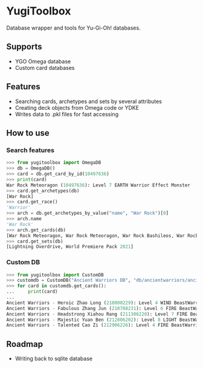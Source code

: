 # YugiToolbox
Database wrapper and tools for Yu-Gi-Oh! databases.

## Supports
- YGO Omega database
- Custom card databases

## Features
- Searching cards, archetypes and sets by several attributes
- Creating deck objects from Omega code or YDKE
- Writes data to .pkl files for fast accessing

## How to use
### Search features
```py
>>> from yugitoolbox import OmegaDB
>>> db = OmegaDB()
>>> card = db.get_card_by_id(10497636)
>>> print(card)
War Rock Meteoragon (10497636): Level 7 EARTH Warrior Effect Monster
>>> card.get_archetypes(db)
[War Rock]
>>> card.get_race()
'Warrior'
>>> arch = db.get_archetypes_by_value("name", "War Rock")[0]
>>> arch.name
'War Rock'
>>> arch.get_cards(db) 
[War Rock Meteoragon, War Rock Meteoragon, War Rock Bashileos, War Rock Bashileos, War Rock Generations, War Rock Gactos, War Rock Mountain, War Rock Orpis, War Rock Big Blow, War Rock Wento, War Rock Dignity, War Rock Ordeal, War Rock Skyler, War Rock Skyler, War Rock Medium, War Rock Fortia, War Rock Spirit, War Rock Mammud]
>>> card.get_sets(db) 
[Lightning Overdrive, World Premiere Pack 2021]
```
### Custom DB
```py
>>> from yugitoolbox import CustomDB
>>> customdb = CustomDB("Ancient Warriors DB", "db/ancientwarriors/ancientwarriors.db")
>>> for card in customdb.get_cards():
...     print(card)
... 
Ancient Warriors - Heroic Zhao Long (210000229): Level 4 WIND BeastWarrior Effect Monster
Ancient Warriors - Fabulous Zhang Jun (210708231): Level 6 FIRE BeastWarrior Effect Monster
Ancient Warriors - Headstrong Xiahou Rang (211306220): Level 7 FIRE BeastWarrior Effect Monster
Ancient Warriors - Majestic Yuan Ben (212806202): Level 8 LIGHT BeastWarrior Effect Monster
Ancient Warriors - Talented Cao Zi (212906226): Level 4 FIRE BeastWarrior Effect Monster
```

## Roadmap
- Writing back to sqlite database
